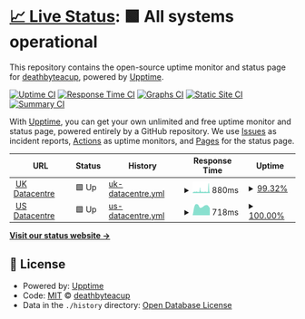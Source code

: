 # [📈 Live Status](https://deathbyteacup.github.io/thfstatus): <!--live status--> **🟩 All systems operational**

This repository contains the open-source uptime monitor and status page for [deathbyteacup](https://deathbyteacup.github.io/thfstatus), powered by [Upptime](https://github.com/upptime/upptime).

[![Uptime CI](https://github.com/deathbyteacup/thfstatus/workflows/Uptime%20CI/badge.svg)](https://github.com/deathbyteacup/thfstatus/actions?query=workflow%3A%22Uptime+CI%22)
[![Response Time CI](https://github.com/deathbyteacup/thfstatus/workflows/Response%20Time%20CI/badge.svg)](https://github.com/deathbyteacup/thfstatus/actions?query=workflow%3A%22Response+Time+CI%22)
[![Graphs CI](https://github.com/deathbyteacup/thfstatus/workflows/Graphs%20CI/badge.svg)](https://github.com/deathbyteacup/thfstatus/actions?query=workflow%3A%22Graphs+CI%22)
[![Static Site CI](https://github.com/deathbyteacup/thfstatus/workflows/Static%20Site%20CI/badge.svg)](https://github.com/deathbyteacup/thfstatus/actions?query=workflow%3A%22Static+Site+CI%22)
[![Summary CI](https://github.com/deathbyteacup/thfstatus/workflows/Summary%20CI/badge.svg)](https://github.com/deathbyteacup/thfstatus/actions?query=workflow%3A%22Summary+CI%22)

With [Upptime](https://upptime.js.org), you can get your own unlimited and free uptime monitor and status page, powered entirely by a GitHub repository. We use [Issues](https://github.com/deathbyteacup/thfstatus/issues) as incident reports, [Actions](https://github.com/deathbyteacup/thfstatus/actions) as uptime monitors, and [Pages](https://deathbyteacup.github.io/thfstatus) for the status page.

<!--start: status pages-->
<!-- This summary is generated by Upptime (https://github.com/upptime/upptime) -->
<!-- Do not edit this manually, your changes will be overwritten -->
<!-- prettier-ignore -->
| URL | Status | History | Response Time | Uptime |
| --- | ------ | ------- | ------------- | ------ |
| <img alt="" src="https://cp.thehostingfolks.com/assets/images/icons/dc_location/dc_location-uk.svg" height="13"> [UK Datacentre](http://www.thehostingfolks.org) | 🟩 Up | [uk-datacentre.yml](https://github.com/Deathbyteacup/thfstatuspage/commits/HEAD/history/uk-datacentre.yml) | <details><summary><img alt="Response time graph" src="./graphs/uk-datacentre/response-time-week.png" height="20"> 880ms</summary><br><a href="https://DEATHbyteacup.github.io/thfstatuspage/history/uk-datacentre"><img alt="Response time 618" src="https://img.shields.io/endpoint?url=https%3A%2F%2Fraw.githubusercontent.com%2FDeathbyteacup%2Fthfstatuspage%2FHEAD%2Fapi%2Fuk-datacentre%2Fresponse-time.json"></a><br><a href="https://DEATHbyteacup.github.io/thfstatuspage/history/uk-datacentre"><img alt="24-hour response time 623" src="https://img.shields.io/endpoint?url=https%3A%2F%2Fraw.githubusercontent.com%2FDeathbyteacup%2Fthfstatuspage%2FHEAD%2Fapi%2Fuk-datacentre%2Fresponse-time-day.json"></a><br><a href="https://DEATHbyteacup.github.io/thfstatuspage/history/uk-datacentre"><img alt="7-day response time 880" src="https://img.shields.io/endpoint?url=https%3A%2F%2Fraw.githubusercontent.com%2FDeathbyteacup%2Fthfstatuspage%2FHEAD%2Fapi%2Fuk-datacentre%2Fresponse-time-week.json"></a><br><a href="https://DEATHbyteacup.github.io/thfstatuspage/history/uk-datacentre"><img alt="30-day response time 660" src="https://img.shields.io/endpoint?url=https%3A%2F%2Fraw.githubusercontent.com%2FDeathbyteacup%2Fthfstatuspage%2FHEAD%2Fapi%2Fuk-datacentre%2Fresponse-time-month.json"></a><br><a href="https://DEATHbyteacup.github.io/thfstatuspage/history/uk-datacentre"><img alt="1-year response time 626" src="https://img.shields.io/endpoint?url=https%3A%2F%2Fraw.githubusercontent.com%2FDeathbyteacup%2Fthfstatuspage%2FHEAD%2Fapi%2Fuk-datacentre%2Fresponse-time-year.json"></a></details> | <details><summary><a href="https://DEATHbyteacup.github.io/thfstatuspage/history/uk-datacentre">99.32%</a></summary><a href="https://DEATHbyteacup.github.io/thfstatuspage/history/uk-datacentre"><img alt="All-time uptime 99.78%" src="https://img.shields.io/endpoint?url=https%3A%2F%2Fraw.githubusercontent.com%2FDeathbyteacup%2Fthfstatuspage%2FHEAD%2Fapi%2Fuk-datacentre%2Fuptime.json"></a><br><a href="https://DEATHbyteacup.github.io/thfstatuspage/history/uk-datacentre"><img alt="24-hour uptime 100.00%" src="https://img.shields.io/endpoint?url=https%3A%2F%2Fraw.githubusercontent.com%2FDeathbyteacup%2Fthfstatuspage%2FHEAD%2Fapi%2Fuk-datacentre%2Fuptime-day.json"></a><br><a href="https://DEATHbyteacup.github.io/thfstatuspage/history/uk-datacentre"><img alt="7-day uptime 99.32%" src="https://img.shields.io/endpoint?url=https%3A%2F%2Fraw.githubusercontent.com%2FDeathbyteacup%2Fthfstatuspage%2FHEAD%2Fapi%2Fuk-datacentre%2Fuptime-week.json"></a><br><a href="https://DEATHbyteacup.github.io/thfstatuspage/history/uk-datacentre"><img alt="30-day uptime 99.51%" src="https://img.shields.io/endpoint?url=https%3A%2F%2Fraw.githubusercontent.com%2FDeathbyteacup%2Fthfstatuspage%2FHEAD%2Fapi%2Fuk-datacentre%2Fuptime-month.json"></a><br><a href="https://DEATHbyteacup.github.io/thfstatuspage/history/uk-datacentre"><img alt="1-year uptime 99.55%" src="https://img.shields.io/endpoint?url=https%3A%2F%2Fraw.githubusercontent.com%2FDeathbyteacup%2Fthfstatuspage%2FHEAD%2Fapi%2Fuk-datacentre%2Fuptime-year.json"></a></details>
| <img alt="" src="https://cp.thehostingfolks.com/assets/images/icons/dc_location/dc_location-usa.svg" height="13"> [US Datacentre](https://www.stackstatus.com) | 🟩 Up | [us-datacentre.yml](https://github.com/Deathbyteacup/thfstatuspage/commits/HEAD/history/us-datacentre.yml) | <details><summary><img alt="Response time graph" src="./graphs/us-datacentre/response-time-week.png" height="20"> 718ms</summary><br><a href="https://DEATHbyteacup.github.io/thfstatuspage/history/us-datacentre"><img alt="Response time 584" src="https://img.shields.io/endpoint?url=https%3A%2F%2Fraw.githubusercontent.com%2FDeathbyteacup%2Fthfstatuspage%2FHEAD%2Fapi%2Fus-datacentre%2Fresponse-time.json"></a><br><a href="https://DEATHbyteacup.github.io/thfstatuspage/history/us-datacentre"><img alt="24-hour response time 858" src="https://img.shields.io/endpoint?url=https%3A%2F%2Fraw.githubusercontent.com%2FDeathbyteacup%2Fthfstatuspage%2FHEAD%2Fapi%2Fus-datacentre%2Fresponse-time-day.json"></a><br><a href="https://DEATHbyteacup.github.io/thfstatuspage/history/us-datacentre"><img alt="7-day response time 718" src="https://img.shields.io/endpoint?url=https%3A%2F%2Fraw.githubusercontent.com%2FDeathbyteacup%2Fthfstatuspage%2FHEAD%2Fapi%2Fus-datacentre%2Fresponse-time-week.json"></a><br><a href="https://DEATHbyteacup.github.io/thfstatuspage/history/us-datacentre"><img alt="30-day response time 660" src="https://img.shields.io/endpoint?url=https%3A%2F%2Fraw.githubusercontent.com%2FDeathbyteacup%2Fthfstatuspage%2FHEAD%2Fapi%2Fus-datacentre%2Fresponse-time-month.json"></a><br><a href="https://DEATHbyteacup.github.io/thfstatuspage/history/us-datacentre"><img alt="1-year response time 583" src="https://img.shields.io/endpoint?url=https%3A%2F%2Fraw.githubusercontent.com%2FDeathbyteacup%2Fthfstatuspage%2FHEAD%2Fapi%2Fus-datacentre%2Fresponse-time-year.json"></a></details> | <details><summary><a href="https://DEATHbyteacup.github.io/thfstatuspage/history/us-datacentre">100.00%</a></summary><a href="https://DEATHbyteacup.github.io/thfstatuspage/history/us-datacentre"><img alt="All-time uptime 100.00%" src="https://img.shields.io/endpoint?url=https%3A%2F%2Fraw.githubusercontent.com%2FDeathbyteacup%2Fthfstatuspage%2FHEAD%2Fapi%2Fus-datacentre%2Fuptime.json"></a><br><a href="https://DEATHbyteacup.github.io/thfstatuspage/history/us-datacentre"><img alt="24-hour uptime 100.00%" src="https://img.shields.io/endpoint?url=https%3A%2F%2Fraw.githubusercontent.com%2FDeathbyteacup%2Fthfstatuspage%2FHEAD%2Fapi%2Fus-datacentre%2Fuptime-day.json"></a><br><a href="https://DEATHbyteacup.github.io/thfstatuspage/history/us-datacentre"><img alt="7-day uptime 100.00%" src="https://img.shields.io/endpoint?url=https%3A%2F%2Fraw.githubusercontent.com%2FDeathbyteacup%2Fthfstatuspage%2FHEAD%2Fapi%2Fus-datacentre%2Fuptime-week.json"></a><br><a href="https://DEATHbyteacup.github.io/thfstatuspage/history/us-datacentre"><img alt="30-day uptime 100.00%" src="https://img.shields.io/endpoint?url=https%3A%2F%2Fraw.githubusercontent.com%2FDeathbyteacup%2Fthfstatuspage%2FHEAD%2Fapi%2Fus-datacentre%2Fuptime-month.json"></a><br><a href="https://DEATHbyteacup.github.io/thfstatuspage/history/us-datacentre"><img alt="1-year uptime 100.00%" src="https://img.shields.io/endpoint?url=https%3A%2F%2Fraw.githubusercontent.com%2FDeathbyteacup%2Fthfstatuspage%2FHEAD%2Fapi%2Fus-datacentre%2Fuptime-year.json"></a></details>

<!--end: status pages-->

[**Visit our status website →**](https://deathbyteacup.github.io/thfstatus)

## 📄 License

- Powered by: [Upptime](https://github.com/upptime/upptime)
- Code: [MIT](./LICENSE) © [deathbyteacup](https://deathbyteacup.github.io/thfstatus)
- Data in the `./history` directory: [Open Database License](https://opendatacommons.org/licenses/odbl/1-0/)
